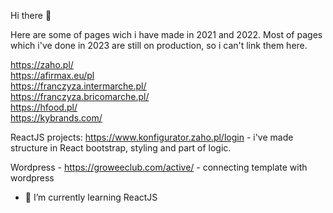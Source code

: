 Hi there 👋

Here are some of pages wich i have made in 2021 and 2022. Most of pages which i've done in 2023 are still on production, so i can't link them here.


https://zaho.pl/
<br>
https://afirmax.eu/pl
<br>
https://franczyza.intermarche.pl/
<br>
https://franczyza.bricomarche.pl/
<br>
https://hfood.pl/ 
<br>
https://kybrands.com/


ReactJS projects:
https://www.konfigurator.zaho.pl/login - i've made structure in React bootstrap, styling and part of logic.


Wordpress - 
https://groweeclub.com/active/ - connecting template with wordpress 

- 🌱 I’m currently learning ReactJS

